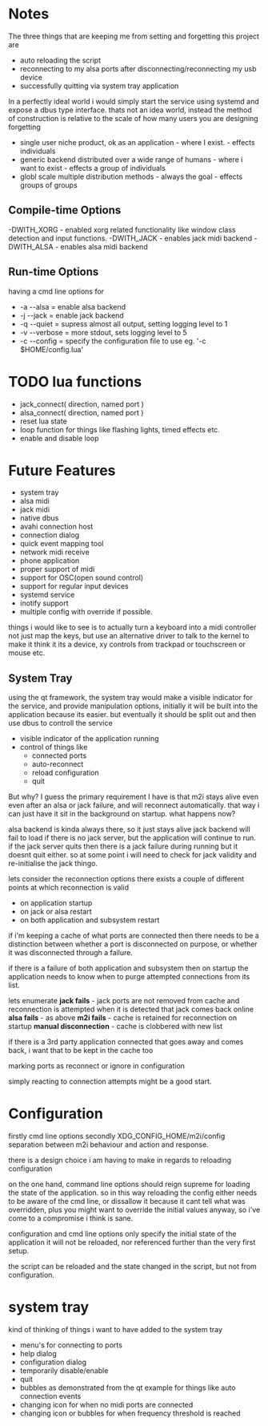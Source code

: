 Notes
=====

The three things that are keeping me from setting and forgetting this project are
* auto reloading the script
* reconnecting to my alsa ports after disconnecting/reconnecting my usb device
* successfully quitting via system tray application

In a perfectly ideal world i would simply start the service using systemd and
expose a dbus type interface. thats not an idea world, instead the method of
construction is relative to the scale of how many users you are designing forgetting
* single user niche product, ok as an application - where I exist. - effects individuals
* generic backend distributed over a wide range of humans - where i want to exist - effects a group of individuals
* globl scale multiple distribution methods - always the goal - effects groups of groups

Compile-time Options
--------------------
-DWITH_XORG - enabled xorg related functionality like window class detection and input functions.
-DWITH_JACK - enables jack midi backend
-DWITH_ALSA - enables alsa midi backend

Run-time Options
----------------------
having a cmd line options for 
* -a --alsa = enable alsa backend
* -j --jack = enable jack backend
* -q --quiet = supress almost all output, setting logging level to 1
* -v --verbose = more stdout, sets logging level to 5
* -c --config = specify the configuration file to use eg. '-c $HOME/config.lua'

TODO lua functions
==================
* jack_connect( direction, named port )
* alsa_connect( direction, named port )
* reset lua state
* loop function for things like flashing lights, timed effects etc.
* enable and disable loop

Future Features
================
* system tray
* alsa midi
* jack midi
* native dbus
* avahi connection host
* connection dialog
* quick event mapping tool
* network midi receive
* phone application
* proper support of midi
* support for OSC(open sound control)
* support for regular input devices
* systemd service
* inotify support
* multiple config with override if possible.

things i would like to see is to actually turn a keyboard into a midi
controller not just map the keys, but use an alternative driver to talk to the
kernel to make it think it its a device, xy controls from trackpad or
touchscreen or mouse etc.

System Tray
-----------
using the qt framework, the system tray would make a visible indicator for the
service, and provide manipulation options, initially it will be built into the
application because its easier. but eventually it should be split out and then
use dbus to controll the service
* visible indicator of the application running
* control of things like
    * connected ports
    * auto-reconnect
    * reload configuration
    * quit

But why? I guess the primary requirement I have is that m2i stays alive
even even after an alsa or jack failure, and will reconnect automatically. that
way i can just have it sit in the background on startup. what happens now?

alsa backend is kinda always there, so it just stays alive
jack backend will fail to load if there is no jack server, but the application
will continue to run.
if the jack server quits then there is a jack failure during running but it
doesnt quit either. so at some point i will need to check for jack validity and
re-initialise the jack thingo.

lets consider the reconnection options
there exists a couple of different points at which reconnection is valid
* on application startup
* on jack or alsa restart
* on both application and subsystem restart

if i'm keeping a cache of what ports are connected then there needs to be a
distinction between whether a port is disconnected on purpose, or whether it
was disconnected through a failure.

if there is a failure of both application and subsystem then on startup the
application needs to know when to purge attempted connections from its list.

lets enumerate
**jack fails** - jack ports are not removed from cache and reconnection is attempted when it is detected that jack comes back online
**alsa fails** - as above
**m2i fails** - cache is retained for reconnection on startup
**manual disconnection** - cache is clobbered with new list

if there is a 3rd party application connected that goes away and comes back, i want that to be kept in the cache too

marking ports as reconnect or ignore in configuration

simply reacting to connection attempts might be a good start.

Configuration
=============
firstly cmd line options
secondly XDG_CONFIG_HOME/m2i/config
separation between m2i behaviour and action and response.

there is a design choice i am having to make in regards to reloading configuration

on the one hand, command line options should reign supreme for loading the state
of the application. so in this way reloading the config either needs to be aware
of the cmd line, or dissallow it because it cant tell what was overridden, plus
you might want to override the initial values anyway, so i've come to a compromise
i think is sane.

configuration and cmd line options only specify the initial state of the application
it will not be reloaded, nor referenced further than the very first setup.

the script can be reloaded and the state changed in the script, but not from
configuration.

system tray
===========
kind of thinking of things i want to have added to the system tray
* menu's for connecting to ports
* help dialog
* configuration dialog
* temporarily disable/enable
* quit
* bubbles as demonstrated from the qt example for things like auto connection events
* changing icon for when no midi ports are connected
* changing icon or bubbles for when frequency threshold is reached
